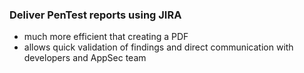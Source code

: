 ### Deliver PenTest reports using JIRA

- much more efficient that creating a PDF
- allows quick validation of findings and direct communication with developers and AppSec team

